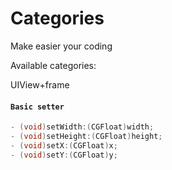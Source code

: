 Categories
==========

Make easier your coding

Available categories:

UIView+frame


#### `Basic setter`

```objective-c
- (void)setWidth:(CGFloat)width;
- (void)setHeight:(CGFloat)height;
- (void)setX:(CGFloat)x;
- (void)setY:(CGFloat)y;
```
